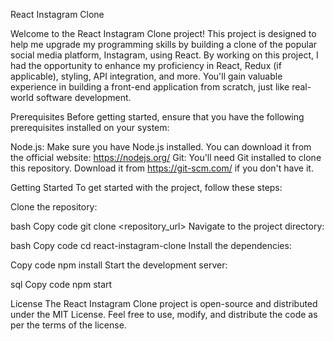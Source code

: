 React Instagram Clone

Welcome to the React Instagram Clone project! This project is designed to help me upgrade my programming skills by building a clone of the popular social media platform, Instagram, using React. By working on this project, I had the opportunity to enhance my proficiency in React, Redux (if applicable), styling, API integration, and more. You'll gain valuable experience in building a front-end application from scratch, just like real-world software development.

Prerequisites
Before getting started, ensure that you have the following prerequisites installed on your system:

Node.js: Make sure you have Node.js installed. You can download it from the official website: https://nodejs.org/
Git: You'll need Git installed to clone this repository. Download it from https://git-scm.com/ if you don't have it.

Getting Started
To get started with the project, follow these steps:

Clone the repository:

bash
Copy code
git clone <repository_url>
Navigate to the project directory:

bash
Copy code
cd react-instagram-clone
Install the dependencies:

Copy code
npm install
Start the development server:

sql
Copy code
npm start

License
The React Instagram Clone project is open-source and distributed under the MIT License. Feel free to use, modify, and distribute the code as per the terms of the license.
